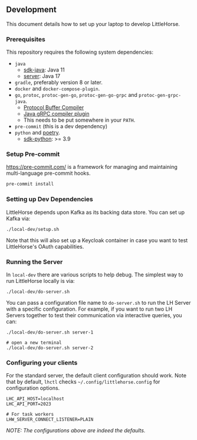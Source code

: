 ## Development

This document details how to set up your laptop to develop LittleHorse.

### Prerequisites

This repository requires the following system dependencies:

- `java`
    - [sdk-java](sdk-java): Java 11
    - [server](server): Java 17
- `gradle`, preferably version 8 or later.
- `docker` and `docker-compose-plugin`.
- `go`, `protoc`, `protoc-gen-go`, `protoc-gen-go-grpc` and `protoc-gen-grpc-java`.
    - [Protocol Buffer Compiler](https://grpc.io/docs/protoc-installation/)
    - [Java gRPC compiler plugin](https://github.com/grpc/grpc-java/blob/master/compiler/README.md)
    - This needs to be put somewhere in your `PATH`.
- `pre-commit` (this is a dev dependency)
- `python` and [poetry](https://python-poetry.org/).
    - [sdk-python](sdk-python): >= 3.9


### Setup Pre-commit

https://pre-commit.com/ is a framework for managing and maintaining multi-language pre-commit hooks.

```bash
pre-commit install
```

### Setting up Dev Dependencies

LittleHorse depends upon Kafka as its backing data store. You can set up Kafka via:

```
./local-dev/setup.sh
```

Note that this will also set up a Keycloak container in case you want to test LittleHorse's OAuth capabilities.

### Running the Server

In `local-dev` there are various scripts to help debug. The simplest way to run LittleHorse locally is via:

```
./local-dev/do-server.sh
```

You can pass a configuration file name to `do-server.sh` to run the LH Server with a specific configuration. For example, if you want to run two LH Servers together to test their communication via interactive queries, you can:

```
./local-dev/do-server.sh server-1

# open a new terminal
./local-dev/do-server.sh server-2
```

### Configuring your clients

For the standard server, the default client configuration should work. Note that by default, `lhctl` checks `~/.config/littlehorse.config` for configuration options.

```
LHC_API_HOST=localhost
LHC_API_PORT=2023

# For task workers
LHW_SERVER_CONNECT_LISTENER=PLAIN
```
_NOTE: The configurations above are indeed the defaults._
